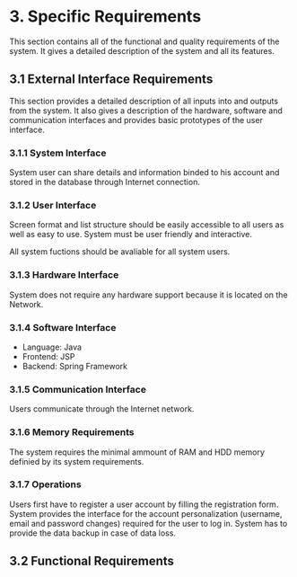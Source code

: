 # 3. Specific Requirements

This section contains all of the functional and quality requirements of the system. It gives a detailed description of the system and all its features. 

## 3.1 External Interface Requirements

This section provides a detailed description of all inputs into and outputs from the system. It also gives a description of the hardware, software and communication interfaces and provides basic prototypes of the user interface.

### 3.1.1 System Interface

System user can share details and information binded to his account and stored in the database through Internet connection.

### 3.1.2 User Interface

Screen format and list structure should be easily accessible to all users as well as easy to use. System must be user friendly and interactive.

All system fuctions should be avaliable for all system users.

### 3.1.3 Hardware Interface

System does not require any hardware support because it is located on the Network.

### 3.1.4 Software Interface

- Language: Java
- Frontend: JSP
- Backend: Spring Framework

### 3.1.5 Communication Interface

Users communicate through the Internet network.

### 3.1.6 Memory Requirements

The system requires the minimal ammount of RAM and HDD memory definied by its system requirements.

### 3.1.7 Operations

Users first have to register a user account by filling the registration form. System provides the interface for the account personalization (username, email and password changes) required for the user to log in. System has to provide the data backup in case of data loss.

## 3.2 Functional Requirements